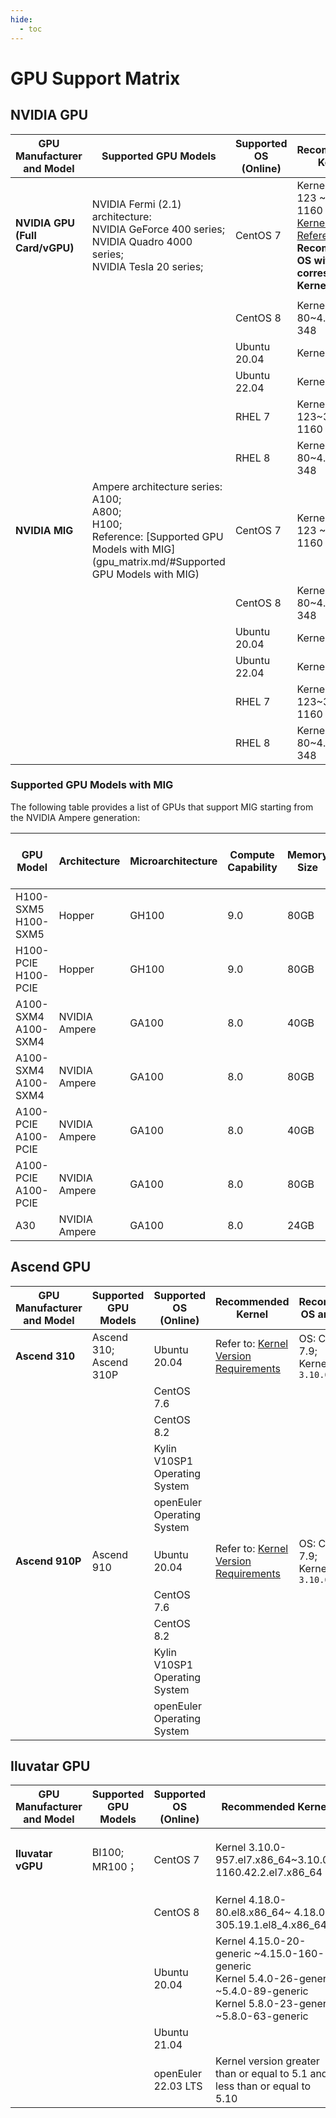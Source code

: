 ```yaml
---
hide:
  - toc
---
```


# GPU Support Matrix

## NVIDIA GPU

| GPU Manufacturer and Model        | Supported GPU Models                                         | Supported OS (Online) | Recommended Kernel                                          | Recommended OS and Kernel                            | Installation Documentation                                   |
| --------------------------------- | ------------------------------------------------------------ | ----------------------------------- | ------------------------------------------------------------ | ---------------------------------------------------- | ------------------------------------------------------------ |
| **NVIDIA GPU<br />(Full Card/vGPU)** | NVIDIA Fermi (2.1) architecture:<br />NVIDIA GeForce 400 series;<br />NVIDIA Quadro 4000 series;<br />NVIDIA Tesla 20 series; | CentOS 7                             | Kernel 3.10.0-123 ~ 3.10.0-1160<br />[Kernel Reference](https://docs.nvidia.com/grid/15.0/product-support-matrix/index.html#abstract__ubuntu)<br />**Recommended OS with corresponding Kernel version** | OS: CentOS 7.9;<br />Kernel version: `3.10.0-1160` | [Offline Installation of GPU Operator](nvidia/install_nvidia_driver_of_operator.md) |
|                                   |                                                              |                                     |                                                              |                                                      |                                                              |
|                                   |                                                              | CentOS 8                             | Kernel 4.18.0-80~4.18.0-348                                  |                                                      |                                                              |
|                                   |                                                              | Ubuntu 20.04                         | Kernel 5.4                                                   |                                                      |                                                              |
|                                   |                                                              | Ubuntu 22.04                         | Kernel 5.19                                                  |                                                      |                                                              |
|                                   |                                                              | RHEL 7                               | Kernel 3.10.0-123~3.10.0-1160                                |                                                      |                                                              |
|                                   |                                                              | RHEL 8                               | Kernel 4.18.0-80~4.18.0-348                                  |                                                      |                                                              |
| **NVIDIA MIG**                    | Ampere architecture series:<br />A100;<br />A800;<br />H100;<br />Reference: [Supported GPU Models with MIG](gpu_matrix.md/#Supported GPU Models with MIG) | CentOS 7                             | Kernel 3.10.0-123 ~ 3.10.0-1160                              | OS: CentOS 7.9;<br />Kernel version: `3.10.0-1160` | [Offline Installation of GPU Operator](nvidia/install_nvidia_driver_of_operator.md) |
|                                   |                                                              | CentOS 8                             | Kernel 4.18.0-80~4.18.0-348                                  |                                                      |                                                              |
|                                   |                                                              | Ubuntu 20.04                         | Kernel 5.4                                                   |                                                      |                                                              |
|                                   |                                                              | Ubuntu 22.04                         | Kernel 5.19                                                  |                                                      |                                                              |
|                                   |                                                              | RHEL 7                               | Kernel 3.10.0-123~3.10.0-1160                                |                                                      |                                                              |
|                                   |                                                              | RHEL 8                               | Kernel 4.18.0-80~4.18.0-348                                  |                                                      |                                                              |

### Supported GPU Models with MIG

The following table provides a list of GPUs that support MIG starting from the NVIDIA Ampere generation:

| GPU Model            | **Architecture** | **Microarchitecture** | **Compute Capability** | **Memory Size** | **Max. Number of GI Instances** |
| -------------------- | ---------------- | -------------------- | --------------------- | --------------- | ------------------------------ |
| H100-SXM5 H100-SXM5  | Hopper           | GH100                | 9.0                   | 80GB            | 7                              |
| H100-PCIE H100-PCIE  | Hopper           | GH100                | 9.0                   | 80GB            | 7                              |
| A100-SXM4 A100-SXM4  | NVIDIA Ampere    | GA100                | 8.0                   | 40GB            | 7                              |
| A100-SXM4 A100-SXM4  | NVIDIA Ampere    | GA100                | 8.0                   | 80GB            | 7                              |
| A100-PCIE A100-PCIE  | NVIDIA Ampere    | GA100                | 8.0                   | 40GB            | 7                              |
| A100-PCIE A100-PCIE  | NVIDIA Ampere    | GA100                | 8.0                   | 80GB            | 7                              |
| A30                  | NVIDIA Ampere    | GA100                | 8.0                   | 24GB            | 4                              |

## Ascend GPU

| GPU Manufacturer and Model | Supported GPU Models             | Supported OS (Online) | Recommended Kernel                                          | Recommended OS and Kernel                            | Installation Documentation                                   |
| -------------------------- | -------------------------------- | ----------------------------------- | ------------------------------------------------------------ | ---------------------------------------------------- | ------------------------------------------------------------ |
| **Ascend 310**             | Ascend 310;<br />Ascend 310P     | Ubuntu 20.04                         | Refer to: [Kernel Version Requirements](https://www.hiascend.com/document/detail/en/quick-installation/22.0.0/quickinstg/800_3010/quickinstg_800_3010_x86_0005.html) | OS: CentOS 7.9;<br />Kernel version: `3.10.0-1160` | [Driver Documentation for 300 and 310P](https://www.hiascend.com/document/detail/en/quick-installation/22.0.0/quickinstg/800_3010/quickinstg_800_3010_x86_0041.html) |
|                            |                                  | CentOS 7.6                           |                                                              |                                                      |                                                              |
|                            |                                  | CentOS 8.2                           |                                                              |                                                      |                                                              |
|                            |                                  | Kylin V10SP1 Operating System        |                                                              |                                                      |                                                              |
|                            |                                  | openEuler Operating System           |                                                              |                                                      |                                                              |
| **Ascend 910P**            | Ascend 910                       | Ubuntu 20.04                         | Refer to: [Kernel Version Requirements](https://www.hiascend.com/document/detail/en/quick-installation/22.0.0/quickinstg/800_9010/quickinstg_800_9010_x86_0005.html) | OS: CentOS 7.9;<br />Kernel version: `3.10.0-1160` | [910 Driver Documentation](https://www.hiascend.com/document/detail/en/quick-installation/22.0.0/quickinstg/800_9010/quickinstg_800_9010_x86_0049.html) |
|                            |                                  | CentOS 7.6                           |                                                              |                                                      |                                                              |
|                            |                                  | CentOS 8.2                           |                                                              |                                                      |                                                              |
|                            |                                  | Kylin V10SP1 Operating System        |                                                              |                                                      |                                                              |
|                            |                                  | openEuler Operating System           |                                                              |                                                      |                                                              |

## Iluvatar GPU

| GPU Manufacturer and Model | Supported GPU Models | Supported OS (Online) | Recommended Kernel                                          | Recommended OS and Kernel                           | Installation Documentation |
| -------------------------- | -------------------- | ----------------------------------- | ----------------------------------------------------------- | --------------------------------------------------- | -------------------------- |
| **Iluvatar vGPU**   | BI100;<br />MR100； | CentOS 7                            | Kernel 3.10.0-957.el7.x86_64~3.10.0-1160.42.2.el7.x86_64     | Operating System: CentOS 7.9;<br />Kernel Version: `3.10.0-1160` | In progress                |
|                            |                      | CentOS 8                            | Kernel 4.18.0-80.el8.x86_64~ 4.18.0-305.19.1.el8_4.x86_64    |                                                     |                             |
|                            |                      | Ubuntu 20.04                        | Kernel 4.15.0-20-generic ~4.15.0-160-generic<br />Kernel 5.4.0-26-generic ~5.4.0-89-generic<br />Kernel 5.8.0-23-generic ~5.8.0-63-generic<br /> |                                                     |                             |
|                            |                      | Ubuntu 21.04                        |                                                              |                                                     |                             |
|                            |                      | openEuler 22.03 LTS                 | Kernel version greater than or equal to 5.1 and less than or equal to 5.10                      |                                                     |                             |
